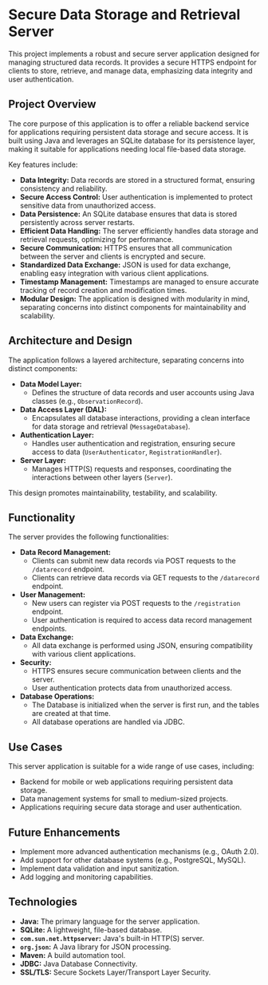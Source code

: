 # Secure Data Storage and Retrieval Server

This project implements a robust and secure server application designed for managing structured data records. It provides a secure HTTPS endpoint for clients to store, retrieve, and manage data, emphasizing data integrity and user authentication.

## Project Overview

The core purpose of this application is to offer a reliable backend service for applications requiring persistent data storage and secure access. It is built using Java and leverages an SQLite database for its persistence layer, making it suitable for applications needing local file-based data storage.

Key features include:

* **Data Integrity:** Data records are stored in a structured format, ensuring consistency and reliability.
* **Secure Access Control:** User authentication is implemented to protect sensitive data from unauthorized access.
* **Data Persistence:** An SQLite database ensures that data is stored persistently across server restarts.
* **Efficient Data Handling:** The server efficiently handles data storage and retrieval requests, optimizing for performance.
* **Secure Communication:** HTTPS ensures that all communication between the server and clients is encrypted and secure.
* **Standardized Data Exchange:** JSON is used for data exchange, enabling easy integration with various client applications.
* **Timestamp Management:** Timestamps are managed to ensure accurate tracking of record creation and modification times.
* **Modular Design:** The application is designed with modularity in mind, separating concerns into distinct components for maintainability and scalability.

## Architecture and Design

The application follows a layered architecture, separating concerns into distinct components:

* **Data Model Layer:**
    * Defines the structure of data records and user accounts using Java classes (e.g., `ObservationRecord`).
* **Data Access Layer (DAL):**
    * Encapsulates all database interactions, providing a clean interface for data storage and retrieval (`MessageDatabase`).
* **Authentication Layer:**
    * Handles user authentication and registration, ensuring secure access to data (`UserAuthenticator`, `RegistrationHandler`).
* **Server Layer:**
    * Manages HTTP(S) requests and responses, coordinating the interactions between other layers (`Server`).

This design promotes maintainability, testability, and scalability.

## Functionality

The server provides the following functionalities:

* **Data Record Management:**
    * Clients can submit new data records via POST requests to the `/datarecord` endpoint.
    * Clients can retrieve data records via GET requests to the `/datarecord` endpoint.
* **User Management:**
    * New users can register via POST requests to the `/registration` endpoint.
    * User authentication is required to access data record management endpoints.
* **Data Exchange:**
    * All data exchange is performed using JSON, ensuring compatibility with various client applications.
* **Security:**
    * HTTPS ensures secure communication between clients and the server.
    * User authentication protects data from unauthorized access.
* **Database Operations:**
    * The Database is initialized when the server is first run, and the tables are created at that time.
    * All database operations are handled via JDBC.

## Use Cases

This server application is suitable for a wide range of use cases, including:

* Backend for mobile or web applications requiring persistent data storage.
* Data management systems for small to medium-sized projects.
* Applications requiring secure data storage and user authentication.

## Future Enhancements

* Implement more advanced authentication mechanisms (e.g., OAuth 2.0).
* Add support for other database systems (e.g., PostgreSQL, MySQL).
* Implement data validation and input sanitization.
* Add logging and monitoring capabilities.

## Technologies

* **Java:** The primary language for the server application.
* **SQLite:** A lightweight, file-based database.
* **`com.sun.net.httpserver`:** Java's built-in HTTP(S) server.
* **`org.json`:** A Java library for JSON processing.
* **Maven:** A build automation tool.
* **JDBC:** Java Database Connectivity.
* **SSL/TLS:** Secure Sockets Layer/Transport Layer Security.
